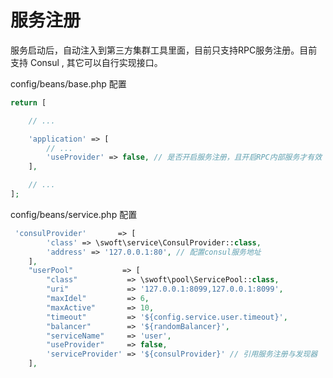 # 服务注册

服务启动后，自动注入到第三方集群工具里面，目前只支持RPC服务注册。目前支持 Consul , 其它可以自行实现接口。

config/beans/base.php 配置

```php
return [

    // ...

    'application' => [
        // ...
        'useProvider' => false, // 是否开启服务注册，且开启RPC内部服务才有效
    ],

    // ...
];
```
config/beans/service.php 配置
```php
 'consulProvider'       => [
        'class' => \swoft\service\ConsulProvider::class,
        'address' => '127.0.0.1:80', // 配置consul服务地址
    ],
    "userPool"           => [
        "class"           => \swoft\pool\ServicePool::class,
        "uri"             => '127.0.0.1:8099,127.0.0.1:8099',
        "maxIdel"         => 6,
        "maxActive"       => 10,
        "timeout"         => '${config.service.user.timeout}',
        "balancer"        => '${randomBalancer}',
        "serviceName"     => 'user',
        "useProvider"     => false,
        'serviceProvider' => '${consulProvider}' // 引用服务注册与发现器
    ],
```



